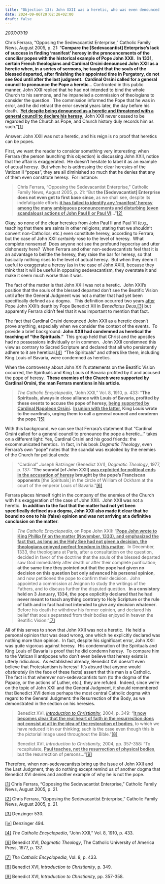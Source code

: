 ```yaml
---
title: "Objection 13): John XXII was a heretic, who was even denounced by Cardinal Orsini as a heretic, yet he remained the pope."
date: 2024-09-06T20:02:28+02:00
draft: false
---
```



*2007/01/19*

<p>Chris Ferrara, “Opposing the Sedevacantist Enterprise,” Catholic Family News, August 2005, p. 21: “<strong>Compare the [Sedevacantist] Enterprise’s lack of success in finding ‘manifest’ heresy in the pronouncements of the conciliar popes with the historical example of Pope John XXII.</strong>  <strong>In 1331, certain French theologians and Cardinal Orsini denounced John XXII as a heretic when, in a series of sermons, he taught that the souls of the blessed departed, after finishing their appointed time in Purgatory, do not see God until after the last judgment.  Cardinal Orsini called for a general council to pronounce the Pope a heretic</strong>… Confronted in this public manner, John XXII replied that he had not intended to bind the whole Church to his sermons, and he impaneled a commission of theologians to consider the question.  The commission informed the Pope that he was in error, and he did retract the error several years later, the day before his death.  <strong><u>Yet despite being denounced as a heretic and threatened with a general council to declare his heresy</u></strong>, John XXII never ceased to be regarded by the Church as Pope, and Church history duly records him as such.”<a href="#_edn1" name="_ednref1">[1]</a></p>
</blockquote>
<p>Answer: John XXII was not a heretic, and his reign is no proof that heretics can be popes.</p>
<p>First, we want the reader to consider something very interesting: when Ferrara (the person launching this objection) is discussing John XXII, notice that the affair is exaggerated.  He doesn’t hesitate to label it as an example of actual heresy.  But when he is addressing the clear heresies of the Vatican II “popes”, they are all diminished so much that he denies that any of them even constitute heresy.  For instance:</p>

<blockquote>
<p>Chris Ferrara, “Opposing the Sedevacantist Enterprise,” Catholic Family News, August 2005, p. 21: “But <strong>the [Sedevacantist] Enterprise</strong> <strong>does not even get to first base</strong> <strong>since</strong>, as we shall see, despite its indefatigable efforts <strong><u>it has failed to identify any ‘manifest’ heresy among the many ambiguous pronouncements and disturbing (even scandalous) actions of John Paul II or Paul VI</u></strong>...”<a href="#_edn2" name="_ednref2">[2]</a></p>
</blockquote>
<p>Okay, so none of the clear heresies from John Paul II and Paul VI (e.g., teaching that there are saints in other religions; stating that we shouldn’t convert non-Catholics; etc.) even constitute heresy, according to Ferrara; but the case of John XXII <em>certainly</em> rose to the level of heresy.  What complete nonsense!  Does anyone not see the profound hypocrisy and utter dishonesty here?  When Ferrara and other non-sedevacantists feel that it is an advantage to belittle the heresy, they raise the bar for heresy, so that basically nothing rises to the level of actual heresy.  But when they deem it useful to exaggerate a heresy (as in the case of John XXII), because they think that it will be useful in opposing sedevacantism, they overstate it and make it seem much worse than it was.</p>
<p>The fact of the matter is that John XXII was not a heretic.  John XXII’s position that the souls of the blessed departed don’t see the Beatific Vision until after the General Judgment was not a matter that had yet been specifically defined as a dogma.   This definition occurred two years <u>after</u> Pope John XXII’s death by Pope Benedict XII in <em>Benedictus Deus</em>,<a href="#_edn3" name="_ednref3">[3]</a> but apparently Ferrara didn’t feel that it was important to mention that fact.</p>
<p>The fact that Cardinal Orsini denounced John XXII as a heretic doesn’t prove anything, especially when we consider the context of the events.  To provide a brief background: <strong>John XXII had condemned as heretical the teaching of “the Spirituals.”</strong>  This group held that Christ and the apostles had no possessions individually or in common.  John XXII condemned this view as contrary to Sacred Scripture and declared that all who persistently adhere to it are heretical.<a href="#_edn4" name="_ednref4">[4]</a>  “The Spirituals” and others like them, including King Louis of Bavaria, were condemned as heretics.</p>
<p>When the controversy about John XXII’s statements on the Beatific Vision occurred, the Spirituals and King Louis of Bavaria profited by it and accused the pope of heresy.<strong>  These enemies of the Church were supported by Cardinal Orsini, the man Ferrara mentions in his article.</strong></p>

<blockquote>
<p><em>The Catholic Encyclopedia</em>, “John XXII,” Vol. 8, 1910, p. 433: “<strong>The Spirituals, always in close alliance with Louis of Bavaria, profited by these events to accuse the pope of heresy, <u>being supported by Cardinal Napoleon Orsini</u>.  <u>In union with the latter</u>, King Louis wrote to the cardinals, urging them to call a general council and condemn the pope</strong>.”<a href="#_edn5" name="_ednref5">[5]</a></p>
</blockquote>
<p>With this background, we can see that Ferrara’s statement that “Cardinal Orsini called for a general council to pronounce the pope a heretic…” takes on a different light: Yes, Cardinal Orsini and his good friends: the excommunicated heretics.  In fact, in his book <em>Dogmatic Theology</em>, even Ferrara’s own “pope” notes that the scandal was exploited by the enemies of the Church for political ends:</p>

<blockquote>
<p>“Cardinal” Joseph Ratzinger (Benedict XVI), <em>Dogmatic Theology</em>, 1977, p. 137: “<strong>The scandal [of John XXII] <u>was exploited for political ends in the accusation of heresy</u> brought by the pope’s Franciscan opponents</strong> [the Spirituals] in the circle of William of Ockham at the court of the emperor Louis of Bavaria.”<a href="#_edn6" name="_ednref6">[6]</a></p>
</blockquote>
<p>Ferrara places himself right in the company of the enemies of the Church with his exaggeration of the case of John XXII.  John XXII was not a heretic.  <strong>In addition to the fact that the matter had not yet been specifically defined as a dogma, John XXII also made it clear that he bound no one to his (false) opinion and was not arriving at a definitive conclusion on the matter</strong>:</p>

<blockquote>
<p><em>The Catholic Encyclopedia</em>, on Pope John XXII: “<strong><u>Pope John wrote to King Phillip IV on the matter (November, 1333), and emphasized the fact that, as long as the Holy See had not given a decision, the theologians enjoyed perfect freedom in this matter</u></strong>.  In December, 1333, the theologians at Paris, after a consultation on the question, decided in favor of the doctrine that the souls of the blessed departed saw God immediately after death or after their complete purification; <strong>at the same time they pointed out that the pope had given no decision on this question but only advanced his personal opinion</strong>, and now petitioned the pope to confirm their decision.  John appointed a commission at Avignon to study the writings of the Fathers, and to discuss further the disputed question.  <strong>In a consistory held on 3 January, 1334, the pope explicitly declared that he had never meant to teach anything contrary to Holy Scripture or the rule of faith and in fact had not intended to give any decision whatever</strong>.  Before his death he withdrew his former opinion, and declared his belief that souls separated from their bodies enjoyed in heaven the Beatific Vision.”<a href="#_edn7" name="_ednref7">[7]</a></p>
</blockquote>
<p>All of this serves to show that John XXII was not a heretic.  He held a personal opinion that was dead wrong, one which he explicitly declared was nothing more than opinion.  In fact, despite his significant error, John XXII was quite vigorous against heresy.  His condemnation of the Spirituals and King Louis of Bavaria is proof that he did condemn heresy.  To compare him to the Vatican II antipopes who don’t even believe that heresy exists is utterly ridiculous.  As established already, Benedict XVI doesn’t even believe that Protestantism is heresy!  It’s absurd that anyone would <em>obstinately</em> (in the face of these facts) assert that this man is a Catholic.  The fact is that wherever non-sedevacantists turn (to the dogma of the Papacy, or the actions of Luther, etc.), they are refuted.  Indeed, since we’re on the topic of John XXII and the General Judgment, it should remembered that Benedict XVI denies perhaps the most central Catholic dogma with regard to the General Judgment: the Resurrection of the Body, as we demonstrated in the section on his heresies.</p>

<blockquote>
<p>Benedict XVI, <a href="https://vaticancatholic.com/introduction-to-christianity/"><em>Introduction to Christianity</em></a>, 2004, p. 349: “<strong><u>It now becomes clear that the real heart of faith in the resurrection does not consist at all in the idea of the restoration of bodies</u></strong>, to which we have reduced it in our thinking; such is the case even though this is the pictorial image used throughout the Bible.”<a href="#_edn8" name="_ednref8">[8]</a></p>
<p>Benedict XVI, <em>Introduction to Christianity, </em>2004, pp. 357-358: “To recapitulate, <strong><u>Paul teaches, not the resurrection of physical bodies</u></strong>, but the resurrection of persons…”<a href="#_edn9" name="_ednref9">[9]</a></p>
</blockquote>
<p>Therefore, when non-sedevacantists bring up the issue of John XXII and the Last Judgment, they do nothing except remind us of another dogma that Benedict XVI denies and another example of why he is not the pope.</p>


<div class="footnotes">


<div>
<p><a href="#_ednref1" name="_edn1">[1]</a> Chris Ferrara, “Opposing the Sedevacantist Enterprise,” Catholic Family News, August 2005, p. 21.</p>

</div>
<div>
<p><a href="#_ednref2" name="_edn2">[2]</a> Chris Ferrara, “Opposing the Sedevacantist Enterprise,” Catholic Family News, August 2005, p. 21.</p>

</div>
<div>
<p><a href="#_ednref3" name="_edn3">[3]</a> Denzinger 530.</p>

</div>
<div>
<p><a href="#_ednref4" name="_edn4">[iv]</a> Denzinger 494.</p>

</div>
<div>
<p><a href="#_ednref5" name="_edn5">[4]</a> <em>The Catholic Encyclopedia</em>, “John XXII,” Vol. 8, 1910, p. 433.</p>

</div>
<div>
<p><a href="#_ednref6" name="_edn6">[6]</a> Benedict XVI, <em>Dogmatic Theology</em>, The Catholic University of America Press, 1977, p. 137.</p>

</div>
<div>
<p><a href="#_ednref7" name="_edn7">[7]</a> <em>The Catholic Encyclopedia</em>, Vol. 8, p. 433.</p>

</div>
<div>
<p><a href="#_ednref8" name="_edn8">[8]</a> Benedict XVI, <em>Introduction to Christianity</em>, p. 349.</p>

</div>
<div>
<p><a href="#_ednref9" name="_edn9">[9]</a> Benedict XVI, <em>Introduction to Christianity, </em>pp. 357-358.</p>

</div>
